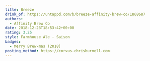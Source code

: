 ```yaml
---
title: Breeze
drink_of: https://untappd.com/b/breeze-affinity-brew-co/1868687
authors:
  - Affinity Brew Co
date: 2018-12-23T18:53:42+00:00
rating: 3.25
style: Farmhouse Ale - Saison
badges:
  - Merry Brew-mas (2018)
posting_method: https://corvus.chrisburnell.com
---
```

